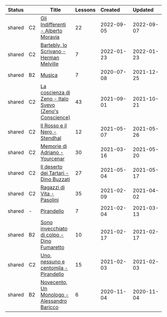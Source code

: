 |Status| |Title|Lessons|Created&nbsp;&nbsp;&nbsp;&nbsp;&nbsp;&nbsp;|Updated&nbsp;&nbsp;&nbsp;&nbsp;&nbsp;&nbsp;|
|------|-|-----|-------|--------------|--------------|
|shared|C2|[Gli Indifferenti - Alberto Moravia](https://www.lingq.com/en/learn/it/web/library/course/1138389)|22|2022-09-05|2022-09-07
|shared|C2|[Bartebly, lo Scrivano - Herman Melville](https://www.lingq.com/en/learn/it/web/library/course/1003925)|7|2022-01-23|2022-01-23
|shared|B2|[Musica](https://www.lingq.com/en/learn/it/web/library/course/757554)|7|2020-07-08|2021-12-25
|shared|C2|[La coscienza di Zeno - Italo Svevo (Zeno's Conscience)](https://www.lingq.com/en/learn/it/web/library/course/909521)|43|2021-09-01|2021-10-21
|shared|C2|[Il Rosso e il Nero - Stendhal](https://www.lingq.com/en/learn/it/web/library/course/843060)|12|2021-05-07|2021-05-26
|shared|C2|[Memorie di Adriano - Yourcenar](https://www.lingq.com/en/learn/it/web/library/course/811529)|30|2021-03-16|2021-05-20
|shared|C2|[Il deserto dei Tartari - Dino Buzzati](https://www.lingq.com/en/learn/it/web/library/course/841433)|27|2021-05-04|2021-05-17
|shared|C2|[Ragazzi di Vita - Pasolini](https://www.lingq.com/en/learn/it/web/library/course/786516)|35|2021-02-09|2021-04-02
|shared|-|[Pirandello](https://www.lingq.com/en/learn/it/web/library/course/783106)|7|2021-02-04|2021-03-13
|shared|B2|[Sono invecchiato di colpo - Dino Fumaretto](https://www.lingq.com/en/learn/it/web/library/course/793101)|10|2021-02-17|2021-02-17
|shared|C2|[Uno, nessuno e centomila - Pirandello](https://www.lingq.com/en/learn/it/web/library/course/782324)|15|2021-02-03|2021-02-03
|shared|B2|[Novecento, Un Monologo - Alessandro Baricco](https://www.lingq.com/en/learn/it/web/library/course/723986)|6|2020-11-04|2020-11-04
